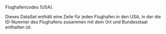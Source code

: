 Flughafencodes (USA).<p> </p>Dieses DataSet enthält eine Zeile für jeden Flughafen in den USA, in der die ID-Nummer des Flughafens zusammen mit dem Ort und Bundesstaat enthalten ist.

<!---HONumber=58_postMigration-->